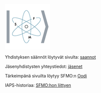 ![SFMO:n logo](</logo.png>)

Yhdistyksen säännöt löytyvät sivulta: [saannot](/saannot)

Jäsenyhdistysten yhteystiedot: [jäsenet](/jasenet)

Tärkeimpänä sivuilta löytyy SFMO:n [Oodi](/oodi)

IAPS-historiaa: [SFMO:hon liittyen](/iaps-historiaa)